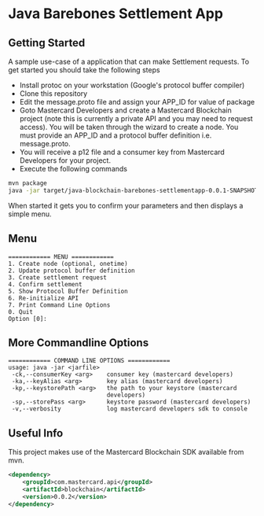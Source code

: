 # Java Barebones Settlement App #

## Getting Started ##
A sample use-case of a application that can make Settlement requests. To get started you should take the following steps

 * Install protoc on your workstation (Google's protocol buffer compiler)
 * Clone this repository
 * Edit the message.proto file and assign your APP_ID for value of package
 * Goto Mastercard Developers and create a Mastercard Blockchain project (note this is currently a private API and you may need to request access). You will be taken through the wizard to create a node. You must provide an APP_ID and a protocol buffer definition i.e. message.proto.
 * You will receive a p12 file and a consumer key from Mastercard Developers for your project.
 * Execute the following commands
```bash
mvn package
java -jar target/java-blockchain-barebones-settlementapp-0.0.1-SNAPSHOT-jar-with-dependencies.jar -kp <path to p12> -ck <your consumer key>
```

When started it gets you to confirm your parameters and then displays a simple menu. 

## Menu ##
```
============ MENU ============
1. Create node (optional, onetime)
2. Update protocol buffer definition
3. Create settlement request
4. Confirm settlement
5. Show Protocol Buffer Definition
6. Re-initialize API
7. Print Command Line Options
0. Quit
Option [0]: 
```

## More Commandline Options ##
```
============ COMMAND LINE OPTIONS ============
usage: java -jar <jarfile>
 -ck,--consumerKey <arg>    consumer key (mastercard developers)
 -ka,--keyAlias <arg>       key alias (mastercard developers)
 -kp,--keystorePath <arg>   the path to your keystore (mastercard
                            developers)
 -sp,--storePass <arg>      keystore password (mastercard developers)
 -v,--verbosity             log mastercard developers sdk to console
```

## Useful Info ##
This project makes use of the Mastercard Blockchain SDK available from mvn.

```xml
<dependency>
	<groupId>com.mastercard.api</groupId>
	<artifactId>blockchain</artifactId>
	<version>0.0.2</version>
</dependency>

```
